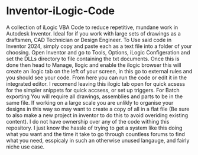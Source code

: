 # Inventor-iLogic-Code
A collection of iLogic VBA Code to reduce repetitive, mundane work in Autodesk Inventor. Ideal for if you work with large sets of drawings as a draftsmen, CAD Technician or Design Engineer.
To Use said code in Inventor 2024, simply copy and paste each as a text file into a folder of your choosing. Open Inventor and go to Tools, Options, iLogic Configeration and set the DLLs directory to file containing the txt documents. Once this is done then head to Manage, Ilogic and enable the ilogic browser this will create an ilogic tab on the left of your screen, in this go to external rules and you should see your code. From here you can run the code or edit it in the integrated editor. I recomend leaving this ilogic tab open for quick acsess for the simpler snippets for quick accsess, or set up triggers.
For Batch exporting You will require all drawings, assemblies and parts to be in the same file. If working on a large scale you are unlikly to organise your designs in this way so may want to create a copy of all in a flat file (Be sure to also make a new project in inventor to do this to avoid overiding existing content).
I do not have ownership over any of the code withing this repository. I just know the hassle of trying to get a system like this doing what you want and the time it take to go through countless forums to find what you need, esspicaly in such an otherwise unused langauge, and fairly niche use case. 
